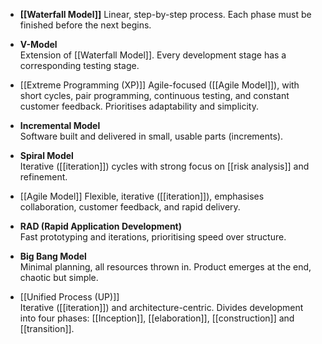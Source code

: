 - **[[Waterfall Model]]** 
    Linear, step-by-step process. Each phase must be finished before the next begins.

- **V-Model**  
    Extension of [[Waterfall Model]]. Every development stage has a corresponding testing stage.

- [[Extreme Programming (XP)]]
	Agile-focused ([[Agile Model]]), with short cycles, pair programming, continuous testing, and constant customer feedback. Prioritises adaptability and simplicity.

- **Incremental Model**  
    Software built and delivered in small, usable parts (increments).

- **Spiral Model**  
    Iterative ([[iteration]]) cycles with strong focus on [[risk analysis]] and refinement.

- [[Agile Model]]
    Flexible, iterative ([[iteration]]), emphasises collaboration, customer feedback, and rapid delivery.

- **RAD (Rapid Application Development)**  
    Fast prototyping and iterations, prioritising speed over structure.

- **Big Bang Model**  
    Minimal planning, all resources thrown in. Product emerges at the end, chaotic but simple.
    
- [[Unified Process (UP)]]  
	Iterative ([[iteration]]) and architecture-centric. Divides development into four phases: [[Inception]], [[elaboration]], [[construction]] and [[transition]].